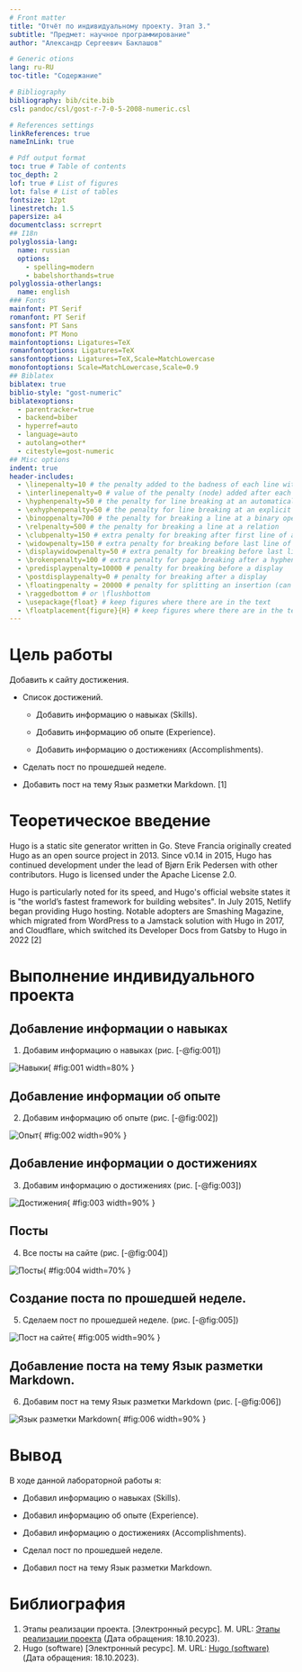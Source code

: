 ```yaml
---
# Front matter
title: "Отчёт по индивидуальному проекту. Этап 3."
subtitle: "Предмет: научное программирование"
author: "Александр Сергеевич Баклашов"

# Generic otions
lang: ru-RU
toc-title: "Содержание"

# Bibliography
bibliography: bib/cite.bib
csl: pandoc/csl/gost-r-7-0-5-2008-numeric.csl

# References settings
linkReferences: true
nameInLink: true

# Pdf output format
toc: true # Table of contents
toc_depth: 2
lof: true # List of figures
lot: false # List of tables
fontsize: 12pt
linestretch: 1.5
papersize: a4
documentclass: scrreprt
## I18n
polyglossia-lang:
  name: russian
  options:
	- spelling=modern
	- babelshorthands=true
polyglossia-otherlangs:
  name: english
### Fonts
mainfont: PT Serif
romanfont: PT Serif
sansfont: PT Sans
monofont: PT Mono
mainfontoptions: Ligatures=TeX
romanfontoptions: Ligatures=TeX
sansfontoptions: Ligatures=TeX,Scale=MatchLowercase
monofontoptions: Scale=MatchLowercase,Scale=0.9
## Biblatex
biblatex: true
biblio-style: "gost-numeric"
biblatexoptions:
  - parentracker=true
  - backend=biber
  - hyperref=auto
  - language=auto
  - autolang=other*
  - citestyle=gost-numeric
## Misc options
indent: true
header-includes:
  - \linepenalty=10 # the penalty added to the badness of each line within a paragraph (no associated penalty node) Increasing the value makes tex try to have fewer lines in the paragraph.
  - \interlinepenalty=0 # value of the penalty (node) added after each line of a paragraph.
  - \hyphenpenalty=50 # the penalty for line breaking at an automatically inserted hyphen
  - \exhyphenpenalty=50 # the penalty for line breaking at an explicit hyphen
  - \binoppenalty=700 # the penalty for breaking a line at a binary operator
  - \relpenalty=500 # the penalty for breaking a line at a relation
  - \clubpenalty=150 # extra penalty for breaking after first line of a paragraph
  - \widowpenalty=150 # extra penalty for breaking before last line of a paragraph
  - \displaywidowpenalty=50 # extra penalty for breaking before last line before a display math
  - \brokenpenalty=100 # extra penalty for page breaking after a hyphenated line
  - \predisplaypenalty=10000 # penalty for breaking before a display
  - \postdisplaypenalty=0 # penalty for breaking after a display
  - \floatingpenalty = 20000 # penalty for splitting an insertion (can only be split footnote in standard LaTeX)
  - \raggedbottom # or \flushbottom
  - \usepackage{float} # keep figures where there are in the text
  - \floatplacement{figure}{H} # keep figures where there are in the text
---
```


# Цель работы

Добавить к сайту достижения.

- Список достижений.

  - Добавить информацию о навыках (Skills).

  - Добавить информацию об опыте (Experience).

  - Добавить информацию о достижениях (Accomplishments).

- Сделать пост по прошедшей неделе.

- Добавить пост на тему Язык разметки Markdown. [1]

# Теоретическое введение

Hugo is a static site generator written in Go. Steve Francia originally created Hugo as an open source project in 2013. Since v0.14 in 2015, Hugo has continued development under the lead of Bjørn Erik Pedersen with other contributors. Hugo is licensed under the Apache License 2.0.

Hugo is particularly noted for its speed, and Hugo's official website states it is "the world’s fastest framework for building websites". In July 2015, Netlify began providing Hugo hosting. Notable adopters are Smashing Magazine, which migrated from WordPress to a Jamstack solution with Hugo in 2017, and Cloudflare, which switched its Developer Docs from Gatsby to Hugo in 2022 [2]

# Выполнение индивидуального проекта

## Добавление информации о навыках

1. Добавим информацию о навыках (рис. [-@fig:001])

![Навыки](image/1.png){ #fig:001 width=80% }

## Добавление информации об опыте

2. Добавим информацию об опыте (рис. [-@fig:002])

![Опыт](image/2.png){ #fig:002 width=90% }

## Добавление информации о достижениях 

3. Добавим информацию о достижениях (рис. [-@fig:003])

![Достижения](image/3.png){ #fig:003 width=90% }

## Посты

4. Все посты на сайте (рис. [-@fig:004])

![Посты](image/4.png){ #fig:004 width=70% }

## Создание поста по прошедшей неделе.

5. Сделаем пост по прошедшей неделе. (рис. [-@fig:005])

![Пост на сайте](image/5.png){ #fig:005 width=90% }

## Добавление поста на тему Язык разметки Markdown.

6. Добавим пост на тему Язык разметки Markdown (рис. [-@fig:006])

![Язык разметки Markdown](image/6.png){ #fig:006 width=90% }

# Вывод

В ходе данной лабораторной работы я:

  - Добавил информацию о навыках (Skills).

  - Добавил информацию об опыте (Experience).

  - Добавил информацию о достижениях (Accomplishments).

- Сделал пост по прошедшей неделе.

- Добавил пост на тему Язык разметки Markdown.

# Библиография

1. Этапы реализации проекта. [Электронный ресурс]. М. URL: [Этапы реализации проекта](https://esystem.rudn.ru/mod/page/view.php?id=1030694) (Дата обращения: 18.10.2023).
2. Hugo (software) [Электронный ресурс]. М. URL: [Hugo (software)](https://en.wikipedia.org/wiki/Hugo_(software)) (Дата обращения: 18.10.2023).
